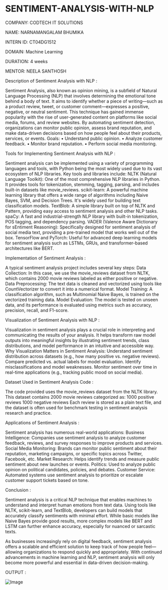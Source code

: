 # SENTIMENT-ANALYSIS-WITH-NLP

COMPANY: CODTECH IT SOLUTIONS

NAME: NARNAMANGALAM BHUMIKA

INTERN ID: CT04DG1512

DOMAIN: Machine Learning

DURATION: 4 weeks

MENTOR: NEELA SANTHOSH

Description of Sentiment Analysis with NLP :

Sentiment Analysis, also known as opinion mining, is a subfield of Natural Language Processing (NLP) that involves determining the emotional tone behind a body of text. It aims to identify whether a piece of writing—such as a product review, tweet, or customer comment—expresses a positive, negative, or neutral sentiment.
This technique has gained immense popularity with the rise of user-generated content on platforms like social media, forums, and review websites. By automating sentiment detection, organizations can monitor public opinion, assess brand reputation, and make data-driven decisions based on how people feel about their products, services, or events.
   Goals:
•	Understand public opinion.
•	Analyze customer feedback.
•	Monitor brand reputation.
•	Perform social media monitoring.

Tools for Implementing Sentiment Analysis with NLP :

Sentiment analysis can be implemented using a variety of programming languages and tools, with Python being the most widely used due to its vast ecosystem of NLP libraries.
Key tools and libraries include:
NLTK (Natural Language Toolkit): One of the most comprehensive NLP libraries in Python. It provides tools for tokenization, stemming, tagging, parsing, and includes built-in datasets like movie_reviews.
scikit-learn: A powerful machine learning library that offers a wide range of algorithms including Naive Bayes, SVM, and Decision Trees. It's widely used for building text classification models.
TextBlob: A simple library built on top of NLTK and Pattern, providing easy access to sentiment analysis and other NLP tasks.
spaCy: A fast and industrial-strength NLP library with built-in tokenization, POS tagging, and dependency parsing.
VADER (Valence Aware Dictionary for sEntiment Reasoning): Specifically designed for sentiment analysis of social media text, providing a pre-trained model that works well out of the box.
TensorFlow and PyTorch: Useful for advanced deep learning models for sentiment analysis such as LSTMs, GRUs, and transformer-based architectures like BERT.

Implementation of Sentiment Analysis :

A typical sentiment analysis project includes several key steps:
Data Collection: In this case, we use the movie_reviews dataset from NLTK, which contains 2000 movie reviews labeled as either positive or negative.
Data Preprocessing: The text data is cleaned and vectorized using tools like CountVectorizer to convert it into a numerical format.
Model Training: A classification algorithm, such as Multinomial Naive Bayes, is trained on the vectorized training data.
Model Evaluation: The model is tested on unseen data, and its performance is evaluated using metrics such as accuracy, precision, recall, and F1-score.

 Visualization of Sentiment Analysis with NLP :
 
Visualization in sentiment analysis plays a crucial role in interpreting and communicating the results of your analysis. It helps transform raw model outputs into meaningful insights by illustrating sentiment trends, class distributions, and model performance in an intuitive and accessible way.
Why Visualization Matters in Sentiment Analysis:
Understand sentiment distribution across datasets (e.g., how many positive vs. negative reviews).
Compare predicted vs. actual labels for model evaluation.
Identify misclassifications and model weaknesses.
Monitor sentiment over time in real-time applications (e.g., tracking public mood on social media).

Dataset Used in Sentiment Analysis Code :

The code provided uses the movie_reviews dataset from the NLTK library. This dataset contains 2000 movie reviews categorized as:
1000 positive reviews
1000 negative reviews
Each review is stored as a plain text file, and the dataset is often used for benchmark testing in sentiment analysis research and practice.

Applications of Sentiment Analysis :

Sentiment analysis has numerous real-world applications:
Business Intelligence: Companies use sentiment analysis to analyze customer feedback, reviews, and survey responses to improve products and services.
Social Media Monitoring: Brands can monitor public sentiment about their reputation, marketing campaigns, or specific topics across Twitter, Facebook, etc.
Market Research: Helps identify trends and measure public sentiment about new launches or events.
Politics: Used to analyze public opinion on political candidates, policies, and debates.
Customer Service: Automated systems use sentiment analysis to prioritize or escalate customer support tickets based on tone.

Conclusion :

Sentiment analysis is a critical NLP technique that enables machines to understand and interpret human emotions from text data. Using tools like NLTK, scikit-learn, and TextBlob, developers can build models that accurately classify sentiments with minimal effort. While basic models like Naive Bayes provide good results, more complex models like BERT and LSTM can further enhance accuracy, especially for nuanced or sarcastic texts.

As businesses increasingly rely on digital feedback, sentiment analysis offers a scalable and efficient solution to keep track of how people feel—allowing organizations to respond quickly and appropriately. With continued advancements in machine learning and NLP, sentiment analysis will only become more powerful and essential in data-driven decision-making.

OUTPUT :

![Image](https://github.com/user-attachments/assets/bcc646b1-d463-4111-9faa-c17c3238ae7b)
